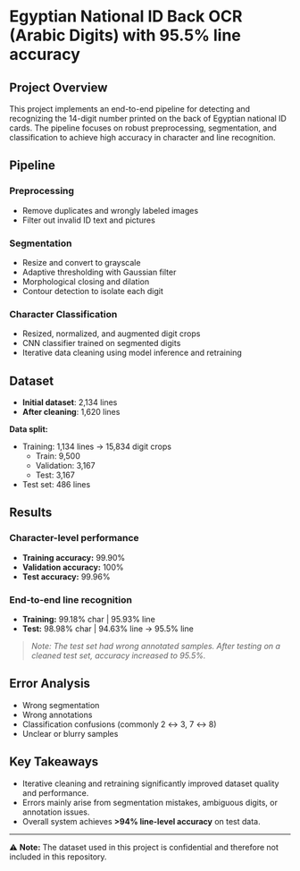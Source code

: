 # Egyptian National ID Back OCR (Arabic Digits) with 95.5% line accuracy

## Project Overview
This project implements an end-to-end pipeline for detecting and recognizing the 14-digit number printed on the back of Egyptian national ID cards. The pipeline focuses on robust preprocessing, segmentation, and classification to achieve high accuracy in character and line recognition.

## Pipeline

### Preprocessing
- Remove duplicates and wrongly labeled images  
- Filter out invalid ID text and pictures  

### Segmentation
- Resize and convert to grayscale  
- Adaptive thresholding with Gaussian filter  
- Morphological closing and dilation  
- Contour detection to isolate each digit  

### Character Classification
- Resized, normalized, and augmented digit crops  
- CNN classifier trained on segmented digits  
- Iterative data cleaning using model inference and retraining  

## Dataset
- **Initial dataset**: 2,134 lines  
- **After cleaning**: 1,620 lines  

**Data split:**  
- Training: 1,134 lines → 15,834 digit crops  
  - Train: 9,500  
  - Validation: 3,167  
  - Test: 3,167  
- Test set: 486 lines  

## Results

### Character-level performance
- **Training accuracy:** 99.90%  
- **Validation accuracy:** 100%  
- **Test accuracy:** 99.96%  

### End-to-end line recognition
- **Training:** 99.18% char | 95.93% line  
- **Test:** 98.98% char | 94.63% line  -> 95.5% line
> *Note: The test set had wrong annotated samples. After testing on a cleaned test set, accuracy increased to 95.5%.*  

## Error Analysis
- Wrong segmentation
- Wrong annotations  
- Classification confusions (commonly 2 ↔ 3, 7 ↔ 8)  
- Unclear or blurry samples  

## Key Takeaways
- Iterative cleaning and retraining significantly improved dataset quality and performance.  
- Errors mainly arise from segmentation mistakes, ambiguous digits, or annotation issues.  
- Overall system achieves **>94% line-level accuracy** on test data.  

---

⚠️ **Note:** The dataset used in this project is confidential and therefore not included in this repository.
